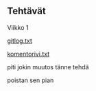 ## Tehtävät
Viikko 1

[gitlog.txt](https://github.com/lmunter/ot-harjoitustyo/blob/master/laskarit/viikko1/gitlog.txt)

[komentorivi.txt](https://github.com/lmunter/ot-harjoitustyo/blob/master/laskarit/viikko1/komentorivi.txt)

piti jokin muutos tänne tehdä

poistan sen pian
